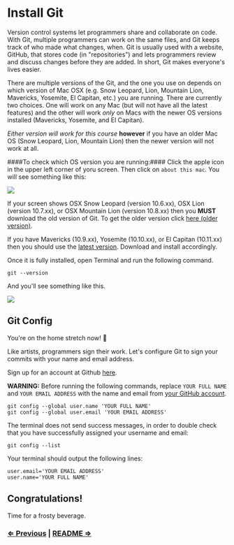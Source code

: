 # Install Git

Version control systems let programmers share and collaborate on code. With Git, multiple programmers can work on the same files, and Git keeps track of who made what changes, when. Git is usually used with a website, GitHub, that stores code (in "repositories") and lets programmers review and discuss changes before they are added. In short, Git makes everyone's lives easier.

There are multiple versions of the Git, and the one you use on depends on which version of Mac OSX (e.g. Snow Leopard, Lion, Mountain Lion, Mavericks, Yosemite, El Capitan, etc.) you are running. There are currently two choices. One will work on any Mac (but will not have all the latest features) and the other will work *only* on Macs with the newer OS versions installed (Mavericks, Yosemite, and El Capitan).

*Either version will work for this course* **however** if you have an older Mac OS (Snow Leopard, Lion, Mountain Lion) then the newer version will not work at all.

####To check which OS version you are running:####
Click the apple icon in the upper left corner of yoru screen. Then click on `about this mac`. You will see something like this:

![](http://imgur.com/yxXSJa7.png)

If your screen shows OSX Snow Leopard (version 10.6.xx), OSX Lion (version 10.7.xx), or OSX Mountain Lion (version 10.8.xx) then you **MUST** download the old version of Git. To get the older version click <a href="https://sourceforge.net/projects/git-osx-installer/files/git-2.3.5-intel-universal-snow-leopard.dmg/download">here (older version)</a>.

If you have Mavericks (10.9.xx), Yosemite (10.10.xx), or El Capitan (10.11.xx) then you should use the <a href="http://git-scm.com/download/mac" target="_blank">latest version</a>. Download and install accordingly.

Once it is fully installed, open Terminal and run the following command.

```
git --version
```

And you'll see something like this.

![](https://i.imgur.com/jBSs1qR.png)


## Git Config

You're on the home stretch now! :racehorse:

Like artists, programmers sign their work. Let's configure Git to sign your commits with your name and email address.

Sign up for an account at Github <a href="https://github.com" target="_blank">here</a>.

**WARNING:** Before running the following commands, replace `YOUR FULL NAME` and `YOUR EMAIL ADDRESS` with the name and email from <a href="https://github.com/settings/profile" target="_blank">your GitHub account</a>.

```
git config --global user.name 'YOUR FULL NAME'
git config --global user.email 'YOUR EMAIL ADDRESS'
```

The terminal does not send success messages, in order to double check that you have successfully assigned your username and email:

```
git config --list
```

Your terminal should output the following lines:

```
user.email='YOUR EMAIL ADDRESS'
user.name='YOUR FULL NAME'
```

## Congratulations!

Time for a frosty beverage. 


### [⇐ Previous](2_editor.md) | [README ⇒](../../../../)
